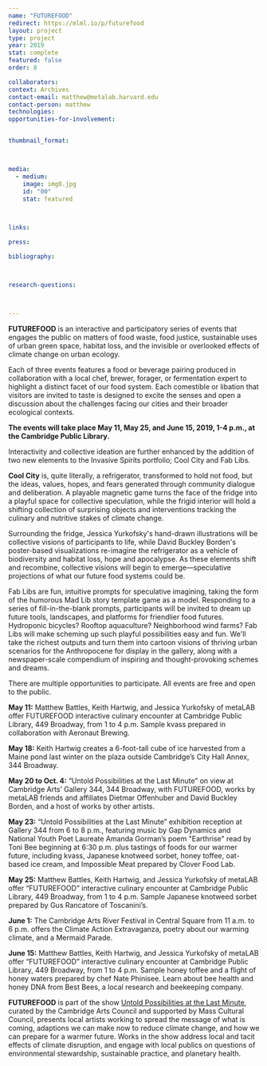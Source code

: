 ```yaml
---
name: "FUTUREFOOD"
redirect: https://mlml.io/p/futurefood
layout: project
type: project
year: 2019
stat: complete
featured: false
order: 8

collaborators:
context: Archives
contact-email: matthew@metalab.harvard.edu
contact-person: matthew
technologies: 
opportunities-for-involvement:


thumbnail_format:



media:
  - medium:
    image: img0.jpg
    id: "00"
    stat: featured
 


links:

press:

bibliography:



research-questions:



---
```

**FUTUREFOOD** is an interactive and participatory series of events that engages the public on matters of food waste, food justice, sustainable uses of urban green space, habitat loss, and the invisible or overlooked effects of climate change on urban ecology.

Each of three events features a food or beverage pairing produced in collaboration with a local chef, brewer, forager, or fermentation expert to highlight a distinct facet of our food system. Each comestible or libation that visitors are invited to taste is designed to excite the senses and open a discussion about the challenges facing our cities and their broader ecological contexts. 

**The events will take place May 11, May 25, and June 15, 2019, 1-4 p.m., at the Cambridge Public Library.**

Interactivity and collective ideation are further enhanced by the addition of two new elements to the Invasive Spirits portfolio; Cool City and Fab Libs. 

**Cool City** is, quite literally, a refrigerator, transformed to hold not  food, but the ideas, values, hopes, and fears generated through  community dialogue and deliberation. A playable magnetic game turns the face of the fridge into a playful space for collective speculation, while the frigid interior will hold a shifting collection of surprising objects and interventions tracking the culinary and nutritive stakes of climate change.  

Surrounding the fridge, Jessica Yurkofsky's hand-drawn illustrations will be collective visions of participants to life, while David Buckley Borden's poster-based visualizations re-imagine the refrigerator as a vehicle of biodiversity and habitat loss, hope and apocalypse. As these elements shift and recombine, collective visions will begin to emerge—speculative projections of what our future food systems could be. 

Fab Libs are fun, intuitive prompts for speculative imagining, taking the form of the humorous Mad Lib story template game as a model. Responding to a series of fill-in-the-blank prompts, participants will be invited to dream up future tools, landscapes, and platforms for friendlier food futures. Hydroponic bicycles? Rooftop aquaculture? Neighborhood wind farms? Fab Libs will make scheming up such playful possibilities easy and fun. We'll take the richest outputs and turn them into cartoon visions of thriving urban scenarios for the Anthropocene for display in the gallery, along with a newspaper-scale compendium of inspiring and thought-provoking schemes and dreams.

There are multiple opportunities to participate. All events are free and open to the public.

**May 11:** Matthew Battles, Keith Hartwig, and Jessica Yurkofsky of metaLAB offer FUTUREFOOD interactive culinary encounter at Cambridge Public Library, 449 Broadway, from 1 to 4 p.m. Sample kvass prepared in collaboration with Aeronaut Brewing. 

**May 18:** Keith Hartwig creates a 6-foot-tall cube of ice harvested from a Maine pond last winter on the plaza outside Cambridge’s City Hall Annex, 344 Broadway. 

**May 20 to Oct. 4:** “Untold Possibilities at the Last Minute” on view at Cambridge Arts’ Gallery 344, 344 Broadway, with FUTUREFOOD, works by metaLAB friends and affiliates Dietmar Offenhuber and David Buckley Borden, and a host of works by other artists.

**May 23:** “Untold Possibilities at the Last Minute” exhibition reception at Gallery 344 from 6 to 8 p.m., featuring music by Gap Dynamics and National Youth Poet Laureate Amanda Gorman’s poem "Earthrise" read by Toni Bee beginning at 6:30 p.m. plus tastings of foods for our warmer future, including kvass, Japanese knotweed sorbet, honey toffee, oat-based ice cream, and Impossible Meat prepared by Clover Food Lab. 

**May 25:** Matthew Battles, Keith Hartwig, and Jessica Yurkofsky of metaLAB offer “FUTUREFOOD” interactive culinary encounter at Cambridge Public Library, 449 Broadway, from 1 to 4 p.m. Sample Japanese knotweed sorbet prepared by Gus Rancatore of Toscanini’s. 

**June 1:** The Cambridge Arts River Festival in Central Square from 11 a.m. to 6 p.m. offers the Climate Action Extravaganza, poetry about our warming climate, and a Mermaid Parade. 

**June 15:** Matthew Battles, Keith Hartwig, and Jessica Yurkofsky of metaLAB offer “FUTUREFOOD” interactive culinary encounter at Cambridge Public Library, 449 Broadway, from 1 to 4 p.m. Sample honey toffee and a flight of honey waters prepared by chef Nate Phinisee. Learn about bee health and honey DNA from Best Bees, a local research and beekeeping company. 

**FUTUREFOOD** is part of the show [Untold Possibilities at the Last Minute](https://www.untoldpossibilities.org/), curated by the Cambridge Arts Council and supported by Mass Cultural Council, presents local artists working to spread the message of what is coming, adaptions we can make now to reduce climate change, and how we can prepare for a warmer future. Works in the show address local and tacit effects of climate disruption, and engage with local publics on questions of environmental stewardship, sustainable practice, and planetary health. 


